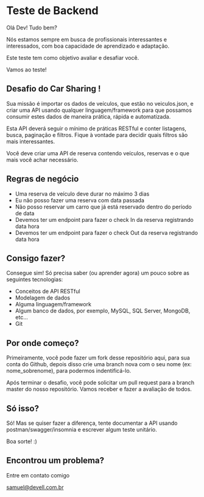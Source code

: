 # Teste de Backend

Olá Dev! Tudo bem?

Nós estamos sempre em busca de profissionais interessantes e interessados, com boa capacidade de aprendizado e adaptação.

Este teste tem como objetivo avaliar e desafiar você. 

Vamos ao teste!

## Desafio do Car Sharing !

Sua missão é importar os dados de veículos, que estão no veiculos.json, e criar uma API usando qualquer linguagem/framework para que possamos consumir estes dados de maneira prática, rápida e automatizada.

Esta API deverá seguir o mínimo de práticas RESTful e conter listagens, busca, paginação e filtros. Fique à vontade para decidir quais filtros são mais interessantes.

Você deve criar uma API de reserva contendo veículos, reservas e o que mais você achar necessário.

## Regras de negócio
- Uma reserva de veículo deve durar no máximo 3 dias
- Eu não posso fazer uma reserva com data passada
- Não posso reservar um carro que já está reservado dentro do período de data
- Devemos ter um endpoint para fazer o check In da reserva registrando data hora
- Devemos ter um endpoint para fazer o check Out da reserva registrando data hora


## Consigo fazer?

Consegue sim! Só precisa saber (ou aprender agora) um pouco sobre as seguintes tecnologias:
- Conceitos de API RESTful
- Modelagem de dados
- Alguma linguagem/framework
- Algum banco de dados, por exemplo, MySQL, SQL Server, MongoDB, etc...
- Git

## Por onde começo?

Primeiramente, você pode fazer um fork desse repositório aqui, para sua conta do Github, depois disso crie uma branch nova com o seu nome (ex: nome_sobrenome), para podermos indentificá-lo.

Após terminar o desafio, você pode solicitar um pull request para a branch master do nosso repositório. Vamos receber e fazer a avaliação de todos.

## Só isso?

Só! Mas se quiser fazer a diferença, tente documentar a API usando postman/swagger/insomnia e escrever algum teste unitário.

Boa sorte! :)

## Encontrou um problema?

Entre em contato comigo


samuel@devell.com.br